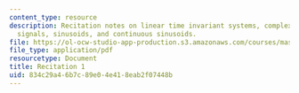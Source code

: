 ```yaml
---
content_type: resource
description: Recitation notes on linear time invariant systems, complex exponential
  signals, sinusoids, and continuous sinusoids.
file: https://ol-ocw-studio-app-production.s3.amazonaws.com/courses/mas-160-signals-systems-and-information-for-media-technology-fall-2007/834c29a46b7c89e04e418eab2f07448b_rec1.pdf
file_type: application/pdf
resourcetype: Document
title: Recitation 1
uid: 834c29a4-6b7c-89e0-4e41-8eab2f07448b
---
```

